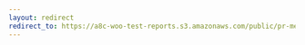 ```yaml
---
layout: redirect
redirect_to: https://a8c-woo-test-reports.s3.amazonaws.com/public/pr-merge/38565/api/index.html
---
```

